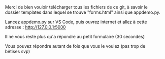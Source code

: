 Merci de bien vouloir télécharger tous les fichiers de ce git, à savoir le dossier templates dans lequel se trouve "forms.html" ainsi que appdemo.py. 

Lancez appdemo.py sur VS Code, puis ouvrez internet et allez à cette adresse : http://127.0.0.1:5000

Il ne vous reste plus qu'a répondre au petit formulaire (30 secondes)

Vous pouvez répondre autant de fois que vous le voulez (pas trop de bêtises svp)
